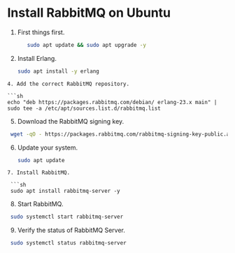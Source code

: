 # Install RabbitMQ on Ubuntu

1. First things first.
   
   ```sh
      sudo apt update && sudo apt upgrade -y
   ```

3. Install Erlang.

   ```sh
   sudo apt install -y erlang
  ```
4. Add the correct RabbitMQ repository.

  ```sh
  echo "deb https://packages.rabbitmq.com/debian/ erlang-23.x main" | sudo tee -a /etc/apt/sources.list.d/rabbitmq.list
  ```
5. Download the RabbitMQ signing key.
   
  ```sh
   wget -qO - https://packages.rabbitmq.com/rabbitmq-signing-key-public.asc | sudo tee /etc/apt/trusted.gpg.d/rabbitmq.asc
  ```
6. Update your system.

   ```sh
   sudo apt update
  ```
7. Install RabbitMQ.

   ```sh
   sudo apt install rabbitmq-server -y
  ```
8. Start RabbitMQ.

  ```sh
   sudo systemctl start rabbitmq-server
   ```
9. Verify the status of RabbitMQ Server.
    
  ```sh
   sudo systemctl status rabbitmq-server
   ```
